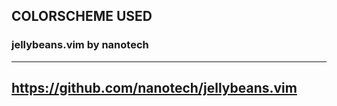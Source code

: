 ## COLORSCHEME USED
### jellybeans.vim by nanotech
---
https://github.com/nanotech/jellybeans.vim
---
